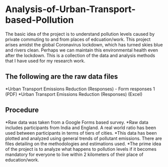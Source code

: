 # Analysis-of-Urban-Transport-based-Pollution

The basic idea of the project is to understand pollution levels caused by private commuting to and from places of edcuation/work.
This project arises amidst the global Coronavirus lockdown, which has turned skies blue and rivers clean.
Perhaps we can maintain this environmental health even after the lockdown.
This is a collection of the data and analysis methods that I have used for my research work.

## The following are the raw data files
*Urban Transport Emissions Reduction (Responses) - Form responses 1   (PDF)
*Urban Transport Emissions Reduction (Responses) (Excel)

## Procedure
*Raw data was taken from a Google Forms based survey.
*Raw data includes participants from India and England. A real world ratio has been used between participants in terms of tiers of cities.
*This data has been plotted and analyzed using general trends of pollutant emissions. There are files detailing on the methodologies and estimations used.
*The prime idea of the project is to analyze what happens to pollution levels if it becomes mandatory for everyone to live within 2 kilometers of their place of education/work.
